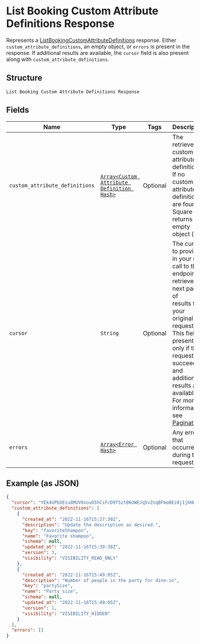 
# List Booking Custom Attribute Definitions Response

Represents a [ListBookingCustomAttributeDefinitions](../../doc/api/booking-custom-attributes.md#list-booking-custom-attribute-definitions) response.
Either `custom_attribute_definitions`, an empty object, or `errors` is present in the response.
If additional results are available, the `cursor` field is also present along with `custom_attribute_definitions`.

## Structure

`List Booking Custom Attribute Definitions Response`

## Fields

| Name | Type | Tags | Description |
|  --- | --- | --- | --- |
| `custom_attribute_definitions` | [`Array<Custom Attribute Definition Hash>`](../../doc/models/custom-attribute-definition.md) | Optional | The retrieved custom attribute definitions. If no custom attribute definitions are found,<br>Square returns an empty object (`{}`). |
| `cursor` | `String` | Optional | The cursor to provide in your next call to this endpoint to retrieve the next page of<br>results for your original request. This field is present only if the request succeeded and<br>additional results are available. For more information, see [Pagination](https://developer.squareup.com/docs/build-basics/common-api-patterns/pagination). |
| `errors` | [`Array<Error Hash>`](../../doc/models/error.md) | Optional | Any errors that occurred during the request. |

## Example (as JSON)

```json
{
  "cursor": "YEk4UPbUEsu8MUV0xouO5hCiFcD9T5ztB6UWEJq5vZnqBFmoBEi0j1j6HWYTFGMRre4p7T5wAQBj3Th1NX3XgBFcQVEVsIxUQ2NsbwjRitfoEZDml9uxxQXepowyRvCuSThHPbJSn7M7wInl3x8XypQF9ahVVQXegJ0CxEKc0SBH",
  "custom_attribute_definitions": [
    {
      "created_at": "2022-11-16T15:27:30Z",
      "description": "Update the description as desired.",
      "key": "favoriteShampoo",
      "name": "Favorite shampoo",
      "schema": null,
      "updated_at": "2022-11-16T15:39:38Z",
      "version": 3,
      "visibility": "VISIBILITY_READ_ONLY"
    },
    {
      "created_at": "2022-11-16T15:49:05Z",
      "description": "Number of people in the party for dine-in",
      "key": "partySize",
      "name": "Party size",
      "schema": null,
      "updated_at": "2022-11-16T15:49:05Z",
      "version": 1,
      "visibility": "VISIBILITY_HIDDEN"
    }
  ],
  "errors": []
}
```

